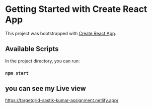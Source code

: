 # Getting Started with Create React App

This project was bootstrapped with [Create React App](https://github.com/facebook/create-react-app).

## Available Scripts

In the project directory, you can run:

### `npm start`


## you can see my Live view 
https://targetgrid-sastik-kumar-assignment.netlify.app/
